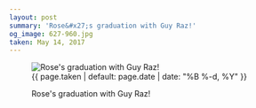 ```yaml
---
layout: post
summary: 'Rose&#x27;s graduation with Guy Raz!'
og_image: 627-960.jpg
taken: May 14, 2017
---
```


<figure class="post" data-src="{{ site.assets_url }}/{{ page.og_image }}" data-sub-html='#caption-{{ page.id | remove_first: "/" }}'>
<img alt="Rose's graduation with Guy Raz!" sizes="(min-width: 700px) 50vw, calc(100vw - 2rem)" src="{{ site.assets_url }}/627-480.jpg" srcset="{{ site.assets_url }}/627-240.jpg 240w, {{ site.assets_url }}/627-480.jpg 480w, {{ site.assets_url }}/627-720.jpg 720w, {{ site.assets_url }}/627-960.jpg 960w"/>
<figcaption id='caption-{{ page.id | remove_first: "/" }}'>
<time>{{ page.taken | default: page.date | date: "%B %-d, %Y" }}</time>
<p>Rose's graduation with Guy Raz!</p>
</figcaption>
</figure>
